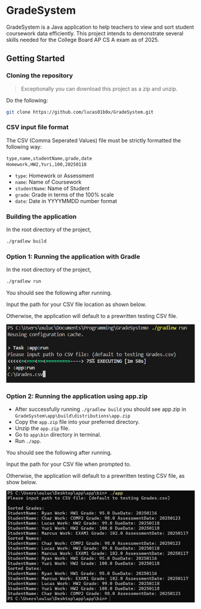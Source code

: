 # GradeSystem
GradeSystem is a Java application to help teachers to view and sort student coursework data efficiently. This project intends to demonstrate several skills needed for the College Board AP CS A exam as of 2025.

## Getting Started

### Cloning the repository
> Exceptionally you can download this project as a zip and unzip.

Do the following: 
```bash
git clone https://github.com/lucas01b0x/GradeSystem.git
```

### CSV input file format
The CSV (Comma Seperated Values) file must be strictly formatted the following way:
```CSV
type,name,studentName,grade,date
Homework,HW2,Yuri,100,20250118
```
* `type`: Homework or Assessment
* `name`: Name of Coursework
* `studentName`: Name of Student
* `grade`: Grade in terms of the 100% scale
* `date`: Date in YYYYMMDD number format


### Building the application
In the root directory of the project,
```bash
./gradlew build
```

### Option 1: Running the application with Gradle
In the root directory of the project,
```bash
./gradlew run
```
You should see the following after running.

Input the path for your CSV file location as shown below.

Otherwise, the application will default to a prewritten testing CSV file.

![GradleRunScreenshot](./GradleRunScreenshot.png)

### Option 2: Running the application using app.zip
* After successfully running `./gradlew build` you should see app.zip in `GradeSystem\app\build\distributions\app.zip`
* Copy the `app.zip` file into your preferred directory.
* Unzip the `app.zip` file.
* Go to `app\bin` directory in terminal.
* Run `./app`.

You should see the following after running.

Input the path for your CSV file when prompted to.

Otherwise, the application will default to a prewritten testing CSV file, as show below.

![ZipRunScreenshot](./ZipRunScreenshot.png)